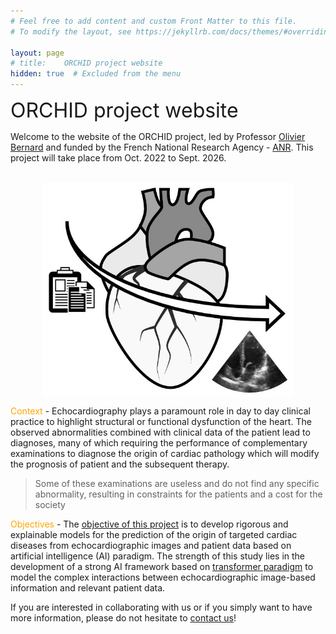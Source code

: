 ```yaml
---
# Feel free to add content and custom Front Matter to this file.
# To modify the layout, see https://jekyllrb.com/docs/themes/#overriding-theme-defaults

layout:	page
# title:	ORCHID project website
hidden:	true  # Excluded from the menu
---
```


<!-- -->

<style>
    li {
        margin-bottom: 0.7rem; /* This will make the lists easier to read. */
    }
    .center 
    {
	display: block;
	margin-left: auto;
	margin-right: auto;	
    }
}
</style>


<font size="6">ORCHID project website</font> <br />

Welcome to the website of the ORCHID project, led by Professor [Olivier Bernard](https://www.creatis.insa-lyon.fr/~bernard/) and funded by the French National Research Agency - [ANR](https://anr.fr/en/). This project will take place from Oct. 2022 to Sept. 2026.

<br />
<img src="images/ORCHID_illustration.jpg" width="400" class="center" />

<span style="color: orange;">Context</span> - Echocardiography plays a paramount role in day to day clinical practice to highlight structural or functional dysfunction of the heart. The observed abnormalities combined with clinical data of the patient lead to diagnoses, many of which requiring the performance of complementary examinations to diagnose the origin of cardiac pathology which will modify the prognosis of patient and the subsequent therapy. <!-- ***Some of these examinations are useless and do not find any specific abnormality, resulting in constraints for the patients and a cost for the society.*** -->
> Some of these examinations are useless and do not find any specific abnormality, resulting in constraints for the patients and a cost for the society


<!-- <span style="color: orange;">Research hypothesis</span> - In this project, we hypothesize that echocardiograms possess a wealth of information that is currently under-exploited and that, combined with relevant patient data, will allow the development of robust and accurate
digital tools for etiological diagnosis. -->

<span style="color: orange;">Objectives</span> - The [objective of this project](https://orchid-anr.github.io/tutorials/2022-08-10-clinical-objectives.html) is to develop rigorous and explainable models for the prediction of the origin of targeted cardiac diseases from echocardiographic images and patient data based on artificial intelligence (AI) paradigm. The strength of this study lies in the development of a strong AI framework based on [transformer paradigm](https://orchid-anr.github.io/tutorials/2022-06-20-tutorial-transformer.html) to model the complex interactions between echocardiographic image-based information and relevant patient data.


If you are interested in collaborating with us or if you simply want to have more information, please do not hesitate to [contact us](mailto:olivier.bernard@creatis.insa-lyon.fr)!

<!-- 
<br />
<img src="images/orchid.jpg" width="700" class="center" />
-->

